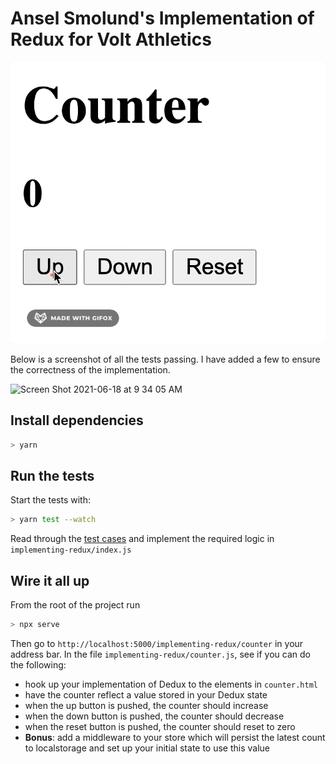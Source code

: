 
# Ansel Smolund's Implementation of Redux for Volt Athletics 
![Demo File](https://github.com/AnselSmolund/ansel-implementing-redux/blob/main/demo/counter.gif)

Below is a screenshot of all the tests passing. I have added a few to ensure the correctness of the implementation. 

<img width="570" alt="Screen Shot 2021-06-18 at 9 34 05 AM" src="https://user-images.githubusercontent.com/21230355/122577460-6e1b2f80-d018-11eb-8c28-8bb742388b02.png">


## Install dependencies

```bash
> yarn
```

## Run the tests

Start the tests with:

```bash
> yarn test --watch
```

Read through the [test cases](implementing-redux/__tests__/tests.spec.js) and implement the required logic in `implementing-redux/index.js`

## Wire it all up

From the root of the project run

```bash
> npx serve
```

Then go to `http://localhost:5000/implementing-redux/counter` in your address bar. In the file `implementing-redux/counter.js`, see if you can do the following:

- hook up your implementation of Dedux to the elements in `counter.html`
- have the counter reflect a value stored in your Dedux state
- when the up button is pushed, the counter should increase
- when the down button is pushed, the counter should decrease
- when the reset button is pushed, the counter should reset to zero
- **Bonus**: add a middleware to your store which will persist the latest count to localstorage and set up your initial state to use this value
